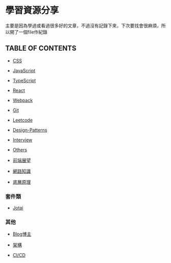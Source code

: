 # 學習資源分享

主要是因為學過或看過很多好的文章，不過沒有記錄下來，下次要找會很麻煩，所以開了一個file作紀錄

## TABLE OF CONTENTS

- [CSS](https://github.com/janlin002/Job-Demo/blob/master/learning-resources/Css.md)

- [JavaScript](https://github.com/janlin002/Job-Demo/blob/master/learning-resources/JavaScript.md)

- [TypeScript](https://github.com/janlin002/Job-Demo/blob/master/learning-resources/TypeScript.md)

- [React](https://github.com/janlin002/Job-Demo/blob/master/learning-resources/React.md)

- [Webpack](https://github.com/janlin002/Job-Demo/blob/master/learning-resources/Webpack.md)

- [Git](https://github.com/janlin002/Job-Demo/blob/master/learning-resources/Git.md)

- [Leetcode]()

- [Design-Patterns]()

- [Interview](https://github.com/janlin002/Job-Demo/blob/master/learning-resources/interview.md)

- [Others](https://github.com/janlin002/Job-Demo/blob/master/learning-resources/Other.md)

- [前端展望](https://github.com/janlin002/Job-Demo/blob/master/learning-resources/%E5%89%8D%E7%AB%AF%E5%B1%95%E6%9C%9B.md)

- [網路知識](https://github.com/janlin002/Job-Demo/blob/master/learning-resources/%E7%B6%B2%E8%B7%AF%E7%9F%A5%E8%AD%98.md)

- [底層原理]()

### 套件類

- [Jotai](https://github.com/janlin002/Job-Demo/blob/master/learning-resources/%E5%A5%97%E4%BB%B6/Jotai.md)

### 其他

- [Blog博主](https://github.com/janlin002/Job-Demo/blob/master/learning-resources/Blog.md)

- [架構]()

- [CI/CD]()

